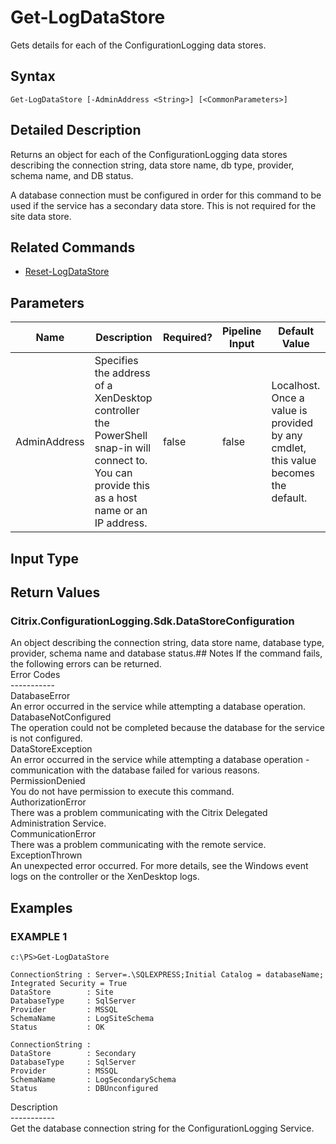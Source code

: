 ﻿# Get-LogDataStore

   Gets details for each of the ConfigurationLogging data stores.

## Syntax
```
Get-LogDataStore [-AdminAddress <String>] [<CommonParameters>]
```

## Detailed Description
   Returns an object for each of the ConfigurationLogging data stores describing the connection string, data store name, db type, provider, schema name, and DB status.

A database connection must be configured in order for this command to be used if the service has a secondary data store. This is not required for the site data store.

## Related Commands
  * [Reset-LogDataStore](Reset-LogDataStore.html)
## Parameters

| Name   | Description | Required? | Pipeline Input | Default Value |
| --- | --- | --- | --- | --- |
| AdminAddress | Specifies the address of a XenDesktop controller the PowerShell snap-in will connect to. You can provide this as a host name or an IP address. | false | false | Localhost. Once a value is provided by any cmdlet, this value becomes the default. |

## Input Type
### 
   
## Return Values
### Citrix.ConfigurationLogging.Sdk.DataStoreConfiguration
   An object describing the connection string, data store name, database type, provider, schema name and database status.## Notes
   If the command fails, the following errors can be returned.<br>    Error Codes<br>    -----------<br>    DatabaseError<br>        An error occurred in the service while attempting a database operation.<br>    DatabaseNotConfigured<br>        The operation could not be completed because the database for the service is not configured.<br>    DataStoreException<br>        An error occurred in the service while attempting a database operation - communication with the database failed for various reasons.<br>    PermissionDenied<br>        You do not have permission to execute this command.<br>    AuthorizationError<br>        There was a problem communicating with the Citrix Delegated Administration Service.<br>    CommunicationError<br>        There was a problem communicating with the remote service.<br>    ExceptionThrown<br>        An unexpected error occurred.  For more details, see the Windows event logs on the controller or the XenDesktop logs.
## Examples

### EXAMPLE 1
```
c:\PS>Get-LogDataStore

ConnectionString : Server=.\SQLEXPRESS;Initial Catalog = databaseName; Integrated Security = True
DataStore        : Site
DatabaseType     : SqlServer
Provider         : MSSQL
SchemaName       : LogSiteSchema
Status           : OK

ConnectionString :
DataStore        : Secondary
DatabaseType     : SqlServer
Provider         : MSSQL
SchemaName       : LogSecondarySchema
Status           : DBUnconfigured
```
   Description<br>-----------<br>Get the database connection string for the ConfigurationLogging Service.
